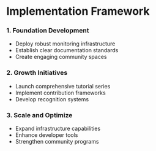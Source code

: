 # Implementation Framework

### 1. Foundation Development
- Deploy robust monitoring infrastructure
- Establish clear documentation standards
- Create engaging community spaces

### 2. Growth Initiatives
- Launch comprehensive tutorial series
- Implement contribution frameworks
- Develop recognition systems

### 3. Scale and Optimize
- Expand infrastructure capabilities
- Enhance developer tools
- Strengthen community programs